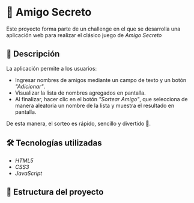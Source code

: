 # 🎁 Amigo Secreto
Este proyecto forma parte de un challenge en el que se desarrolla una aplicación web para realizar el clásico juego de *Amigo Secreto*

## 🚀 Descripción  
La aplicación permite a los usuarios:  
- Ingresar nombres de amigos mediante un campo de texto y un botón *"Adicionar"*.  
- Visualizar la lista de nombres agregados en pantalla.  
- Al finalizar, hacer clic en el botón *"Sortear Amigo"*, que selecciona de manera aleatoria un nombre de la lista y muestra el resultado en pantalla.  

De esta manera, el sorteo es rápido, sencillo y divertido 🎉.  

## 🛠️ Tecnologías utilizadas  
- *HTML5*  
- *CSS3*  
- *JavaScript*  

## 📂 Estructura del proyecto
